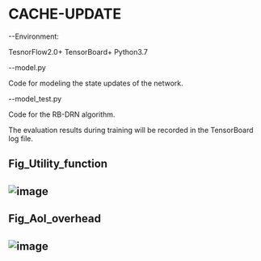 # CACHE-UPDATE

--Environment:

 TesnorFlow2.0+
 TensorBoard+
 Python3.7

--model.py

Code for modeling the state updates of the network.

--model_test.py

Code for the RB-DRN algorithm.

The evaluation results during training will be recorded in the TensorBoard log file.

## Fig_Utility_function
## ![image](https://github.com/ACCIO-Y97/CACHE-UPDATE/assets/51182183/09ae4667-acd8-43e2-a677-0a8b42cd58a0)
## Fig_AoI_overhead
## ![image](https://github.com/ACCIO-Y97/CACHE-UPDATE/assets/51182183/b816abe3-13a2-4e0c-b66c-2d1a8222a530)

